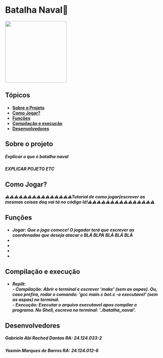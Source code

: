<h1 id="titulo">Batalha Naval🚢</h1>

<img src="#" height=200>

<h2 id="topicos">Tópicos</h2>
<h4>
  <ul>
    <li><a href="#sobre">Sobre o Projeto</a></li>
    <li><a href="#comoJogar">Como Jogar?</a></li>
    <li><a href="#funcoes">Funções</a></li>
    <li><a href="#comp">Compilação e execução</a></li>
    <li><a href="#devs">Desenvolvedores</a></li>
  </ul>
</h4>

<h2 id="sobre">Sobre o projeto</h2>
<h5>Explicar o que é batalha naval</h5>
<h5>EXPLICAR POJETO ETC</h5>

<h2 id="comoJogar">Como Jogar?</h2>
<h5>⚠⚠⚠⚠⚠⚠⚠⚠⚠⚠⚠⚠⚠⚠⚠Tutorial de como jogar(escrever as mesmas coisas doq vai tá no código lá!⚠⚠⚠⚠⚠⚠⚠⚠⚠⚠⚠⚠⚠⚠⚠</h5>


<h2 id="funcoes">Funções</h2>
<h5>
  <ul>
    <li id="funcao1">Jogar: Que o jogo comece! O jogador terá que escrever as coordenadas que deseja atacar e BLÁ BLPA BLÁ BLÁ BLÁ</li>
    <li id="funcao3"></li>
    <li id="funcao2"></li>
    <li id="funcao4"></li>
    <li id="funcao5"></li>
  </ul>
</h5>

<h2 id="comp">Compilação e execução</h2>
<h5>
  <ul>
    <li><b>Replit</b>:<br>
    - Compilação: Abrir o terminal e escrever 'make' (sem as aspas). Ou, caso prefira, rodar o comando: 'gcc main.c bot.c -o executavel' (sem as aspas) no terminal.<br>
    - Execução: Executar o arquivo executavel apos compilar o programa. No Shell, escreva no terminal: './batalha_naval'.
    </li>
  </ul>
</h5>
  
<h2 id="devs">Desenvolvedores</h2>
<h5>Gabriela Abi Rached Dantas <b>RA: 24.124.033-2</b></h5>
<h5>Yasmin Marques de Barros <b>RA: 24.124.012-6</b></h5>
